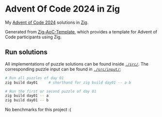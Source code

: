 # Advent Of Code 2024 in Zig

My [Advent of Code 2024](https://adventofcode.com/2024) solutions in [Zig](https://ziglang.org).

Generated from [Zig-AoC-Template](https://github.com/SpexGuy/Zig-AoC-Template), which provides a template for Advent of Code participants using Zig.

## Run solutions
All implementations of puzzle solutions can be found inside [`./src/`](./src). The corresponding puzzle input can be found in [`./src/input/`](./src/input);


```bash
# Run all puzzles of day 01
zig build day01     # shorthand for zig build day01 -- a b

# Run the first or second puzzle of day 01
zig build day01 -- a
zig build day01 -- b
```

No benchmarks for this project :(

